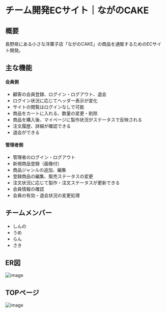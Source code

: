 # チーム開発ECサイト｜ながのCAKE

## 概要
長野県にある小さな洋菓子店「ながのCAKE」の商品を通販するためのECサイト開発。

## 主な機能
#### 会員側
* 顧客の会員登録、ログイン・ログアウト、退会
* ログイン状況に応じてヘッダー表示が変化
* サイトの閲覧はログインなしで可能
* 商品をカートに入れる、数量の変更・削除
* 商品を購入後、マイページに製作状況がステータスで反映される
* 注文履歴、詳細が確認できる
* 退会ができる
#### 管理者側
* 管理者のログイン・ログアウト
* 新規商品登録（画像付）
* 商品ジャンルの追加、編集
* 登録商品の編集、販売ステータスの変更
* 注文状況に応じて製作・注文ステータスが更新できる
* 会員情報の確認
* 会員の有効・退会状況の変更処理

## チームメンバー
* しんの
* うめ
* らん
* さき

## ER図
![image](https://user-images.githubusercontent.com/98303399/160061156-ff9ef79b-824e-48e6-a998-88935c46cd18.png)

## TOPページ
![image](https://user-images.githubusercontent.com/98303399/160061917-99533151-47d8-40ad-b487-a47163fff30e.png)


